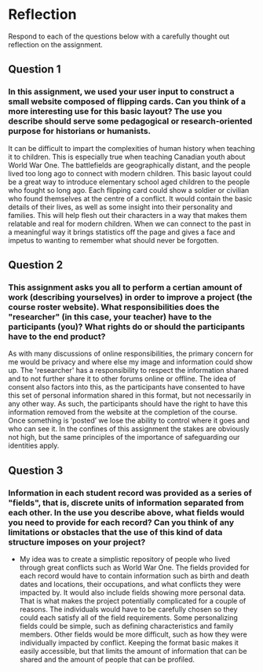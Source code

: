 # Reflection

Respond to each of the questions below with a carefully thought out reflection on the assignment.

## Question 1
### In this assignment, we used your user input to construct a small website composed of flipping cards. Can you think of a more interesting use for this basic layout? The use you describe should serve some pedagogical or research-oriented purpose for historians or humanists.

It can be difficult to impart the complexities of human history when teaching it to children. This is especially true when teaching Canadian youth about World War One. The battlefields are geographically distant, and the people lived too long ago to connect with modern children. This basic layout could be a great way to introduce elementary school aged children to the people who fought so long ago. Each flipping card could show a soldier or civilian who found themselves at the centre of a conflict. It would contain the basic details of their lives, as well as some insight into their personality and families. This will help flesh out their characters in a way that makes them relatable and real for modern children. When we can connect to the past in a meaningful way it brings statistics off the page and gives a face and impetus to wanting to remember what should never be forgotten. 

## Question 2
### This assignment asks you all to perform a certian amount of work (describing yourselves) in order to improve a project (the course roster website). What responsibilities does the "researcher" (in this case, your teacher) have to the participants (you)? What rights do or should the participants have to the end product? 

As with many discussions of online responsibilities, the primary concern for me would be privacy and where else my image and information could show up. The 'researcher' has a responsibility to respect the information shared and to not further share it to other forums online or offline. The idea of consent also factors into this, as the participants have consented to have this set of personal information shared in this format, but not necessarily in any other way. As such, the participants should have the right to have this information removed from the website at the completion of the course. Once something is ‘posted’ we lose the ability to control where it goes and who can see it. In the confines of this assignment the stakes are obviously not high, but the same principles of the importance of safeguarding our identities apply. 

## Question 3
### Information in each student record was provided as a series of "fields", that is, discrete units of information separated from each other. In the use you describe above, what fields would you need to provide for each record? Can you think of any limitations or obstacles that the use of this kind of data structure imposes on your project?

* My idea was to create a simplistic repository of people who lived through great conflicts such as World War One. The fields provided for each record would have to contain information such as birth and death dates and locations, their occupations, and what conflicts they were impacted by. It would also include fields showing more personal data. That is what makes the project potentially complicated for a couple of reasons. The individuals would have to be carefully chosen so they could each satisfy all of the field requirements. Some personalizing fields could be simple, such as defining characteristics and family members. Other fields would be more difficult, such as how they were individually impacted by conflict. Keeping the format basic makes it easily accessible, but that limits the amount of information that can be shared and the amount of people that can be profiled.